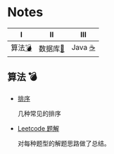 # Notes

|Ⅰ| Ⅱ| Ⅲ |
| :---------: | :---------: | :---------: |
| 算法[:bomb:](#算法-bomb)|数据库[:closed_book:](#数据库-closed_book)| Java [:coffee:](#java-coffee)|

## 算法 :bomb:

- [排序](https://github.com/Bihanghang/notes/notes/排序.md)

  几种常见的排序

- [Leetcode 题解](https://github.com/Bihanghang/notes/notes/leetcode.md)

  对每种题型的解题思路做了总结。
